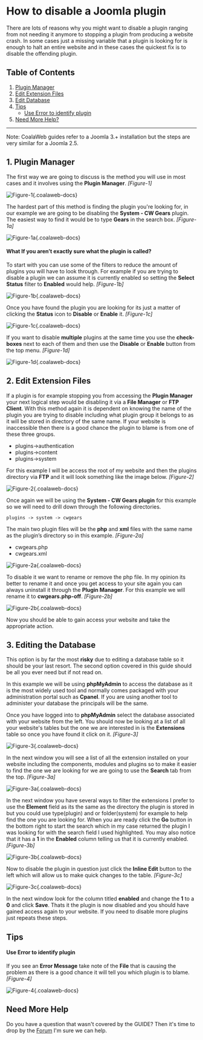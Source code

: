 # How to disable a Joomla plugin

There are lots of reasons why you might want to disable a plugin ranging from not needing it anymore to stopping a plugin from producing a website crash. In some cases just a missing variable that a plugin is looking for is enough to halt an entire website and in these cases the quickest fix is to disable the offending plugin.

## Table of Contents
1.  [Plugin Manager](#opt-1)
2.  [Edit Extension Files](#opt-2)
2.  [Edit Database](#opt-3)
2.  [Tips](#tips)
    -   [Use Error to identify plugin](#tip-1)
4.  [Need More Help?](#more-help)

***
<span class="info" markdown="1">Note: CoalaWeb guides refer to a Joomla 3.+ installation but the steps are very similar for a Joomla 2.5.</span>

## <a name="opt-1"></a>1. Plugin Manager

The first way we are going to discuss is the method you will use in most cases and it involves using the **Plugin Manager**. *[Figure-1]*

![Figure-1](images/docs/joomla/extensions/general/disable-plugin/opt1-1.png "Figure-1"){.coalaweb-docs}


The hardest part of this method is finding the plugin you're looking for, in our example we are going to be disabling the **System - CW Gears** plugin. The easiest way to find it would be to type **Gears** in the search box. *[Figure-1a]*

![Figure-1a](images/docs/joomla/extensions/general/disable-plugin/opt1-2.png "Figure-1a"){.coalaweb-docs}

#### What If you aren’t exactly sure what the plugin is called? 

To start with you can use some of the filters to reduce the amount of plugins you will have to look through. For example if you are trying to disable a plugin we can assume it is currently enabled so setting the **Select Status** filter to **Enabled** would help. *[Figure-1b]*

![Figure-1b](images/docs/joomla/extensions/general/disable-plugin/opt1-3.png "Figure-1b"){.coalaweb-docs}

Once you have found the plugin you are looking for its just a matter of clicking the **Status** icon to **Disable** or **Enable** it. *[Figure-1c]*

![Figure-1c](images/docs/joomla/extensions/general/disable-plugin/opt1-4.png "Figure-1c"){.coalaweb-docs}

If you want to disable **multiple** plugins at the same time you use the **check-boxes** next to each of them and then use the **Disable** or **Enable** button from the top menu. *[Figure-1d]*

![Figure-1d](images/docs/joomla/extensions/general/disable-plugin/opt1-5.png "Figure-1d"){.coalaweb-docs}

## 2. <a name="opt-2"></a>Edit Extension Files

If a plugin is for example stopping you from accessing the **Plugin Manager** your next logical step would be disabling it via a **File Manager** or **FTP Client**. With this method again it is dependent on knowing the name of the plugin you are trying to disable including what plugin group it belongs to as it will be stored in directory of the same name. If your website is inaccessible then there is a good chance the plugin to blame is from one of these three groups.

-   plugins->authentication
-   plugins->content
-   plugins->system

For this example I will be access the root of my website and then the plugins directory via **FTP** and it will look something like the image below. *[Figure-2]*

![Figure-2](images/docs/joomla/extensions/general/disable-plugin/opt2-1.png "Figure-2"){.coalaweb-docs}

Once again we will be using the **System - CW Gears plugin** for this example so we will need to drill down through the following directories.

`plugins -> system -> cwgears`

The main two plugin files will be the **php** and **xml** files with the same name as the plugin’s directory so in this example. *[Figure-2a]*

-   cwgears.php
-   cwgears.xml

![Figure-2a](images/docs/joomla/extensions/general/disable-plugin/opt2-2.png "Figure-2a"){.coalaweb-docs}

To disable it we want to rename or remove the php file. In my opinion its better to rename it and once you get access to your site again you can always uninstall it through the **Plugin Manager**. For this example we will rename it to **cwgears.php-off**. *[Figure-2b]*

![Figure-2b](images/docs/joomla/extensions/general/disable-plugin/opt2-3.png "Figure-2b"){.coalaweb-docs}

Now you should be able to gain access your website and take the appropriate action.

## <a name="opt-3"></a>3. Editing the Database

This option is by far the most **risky** due to editing a database table so it should be your last resort. The second option covered in this guide should be all you ever need but if not read on.

In this example we will be using **phpMyAdmin** to access the database as it is the most widely used tool and normally comes packaged with your administration portal such as **Cpanel**. If you are using another tool to administer your database the principals will be the same.

Once you have logged into to **phpMyAdmin** select the database associated with your website from the left. You should now be looking at a list of all your website's tables but the one we are interested in is the **Extensions** table so once you have found it click on it.  *[Figure-3]*

![Figure-3](images/docs/joomla/extensions/general/disable-plugin/opt3-1.png "Figure-3"){.coalaweb-docs}

In the next window you will see a list of all the extension installed on your website including the components, modules and plugins so to make it easier to find the one we are looking for we are going to use the **Search** tab from the top. *[Figure-3a]*

![Figure-3a](images/docs/joomla/extensions/general/disable-plugin/opt3-2.png "Figure-3a"){.coalaweb-docs}

In the next window you have several ways to filter the extensions I prefer to use the **Element** field as its the same as the directory the plugin is stored in but you could use type(plugin) and or folder(system) for example to help find the one you are looking for. When you are ready click the **Go** button in the bottom right to start the search which in my case returned the plugin I was looking for with the search field I used highlighted. You may also notice that it has a **1** in the **Enabled** column telling us that it is currently enabled. *[Figure-3b]*

![Figure-3b](images/docs/joomla/extensions/general/disable-plugin/opt3-3.png "Figure-3b"){.coalaweb-docs}

Now to disable the plugin in question just click the **Inline Edit** button to the left which will allow us to make quick changes to the table. *[Figure-3c]*

![Figure-3c](images/docs/joomla/extensions/general/disable-plugin/opt3-4.png "Figure-3c"){.coalaweb-docs}

In the next window look for the column titled **enabled** and change the **1** to a **0** and click **Save**. Thats it the plugin is now disabled and you should have gained access again to your website. If you need to disable more plugins just repeats these steps.

## <a name="tips"></a>Tips

#### <a name="tip-1"></a>Use Error to identify plugin

If you see an **Error Message** take note of the **File** that is causing the problem as there is a good chance it will tell you which plugin is to blame. *[Figure-4]*

![Figure-4](images/docs/joomla/extensions/general/disable-plugin/tips-1.png "Figure-4"){.coalaweb-docs}

## <a name="more-help"></a>Need More Help

<span class="tip" markdown="1">Do you have a question that wasn't covered by the GUIDE? Then it's time to drop by the [Forum](http://coalaweb.com/forum/index) I'm sure we can help.</span>
